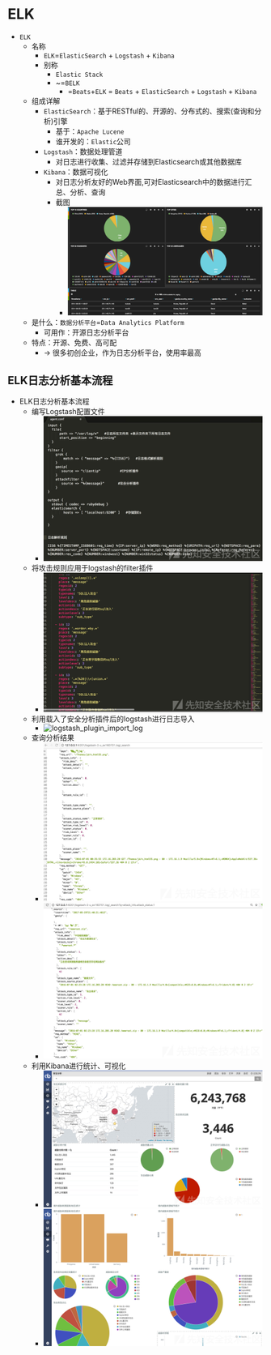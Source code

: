 # ELK

* `ELK`
  * 名称
    * `ELK`=`ElasticSearch` + `Logstash` + `Kibana`
    * 别称
      * `Elastic Stack`
      * ~=`BELK`
        * =`Beats`+`ELK` = `Beats` + `ElasticSearch` + `Logstash` + `Kibana`
  * 组成详解
    * `ElasticSearch`：基于RESTful的、开源的、分布式的、搜索(查询和分析)引擎
      * 基于：`Apache Lucene`
      * 谁开发的：`Elastic`公司
    * `Logstash`：数据处理管道
      * 对日志进行收集、过滤并存储到Elasticsearch或其他数据库
    * `Kibana`：数据可视化
      * 对日志分析友好的Web界面,可对Elasticsearch中的数据进行汇总、分析、查询
      * 截图
        * ![kibana_screenshot](../../assets/img/kibana_screenshot.png)
  * 是什么：`数据分析平台`=`Data Analytics Platform`
    * 可用作：开源日志分析平台
  * 特点：开源、免费、高可配
    * -> 很多初创企业，作为日志分析平台，使用率最高

## ELK日志分析基本流程

* ELK日志分析基本流程
  * 编写Logstash配置文件
    * ![elk_logstash_config](../../assets/img/elk_logstash_config.png)
  * 将攻击规则应用于logstash的filter插件
    * ![attack_logstash_filter](../../assets/img/attack_logstash_filter.png)
  * 利用载入了安全分析插件后的logstash进行日志导入
    * ![logstash_plugin_import_log](../../assets/img/logstash_plugin_import_log.png)
  * 查询分析结果
    * ![logstash_search_result](../../assets/img/logstash_search_result.png)
    * ![logstash_search_attack_info](../../assets/img/logstash_search_attack_info.png)
  * 利用Kibana进行统计、可视化
    * ![kibana_overview](../../assets/img/kibana_overview.png)
    * ![kibana_detail](../../assets/img/kibana_detail.png)

